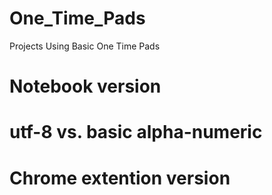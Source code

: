 # One_Time_Pads
Projects Using Basic One Time Pads

# Notebook version

# utf-8 vs. basic alpha-numeric

# Chrome extention version
